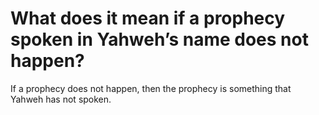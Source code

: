 # What does it mean if a prophecy spoken in Yahweh’s name does not happen?

If a prophecy does not happen, then the prophecy is something that Yahweh has not spoken.
